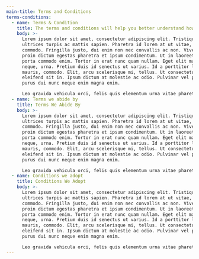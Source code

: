 ```yaml
---
main-title: Terms and Conditions
terms-conditions:
  - name: Terms & Condition
    title: The terms and conditions will help you better understand how we serve you
    body: >-
      Lorem ipsum dolor sit amet, consectetur adipiscing elit. Tristique
      ultrices turpis ac mattis sapien. Pharetra id lorem at ut vitae, lorem
      commodo. Fringilla justo, dui enim non nec convallis ac non. Viverra cum
      proin dictum egestas pharetra et ipsum condimentum. Ut in laoreet ultrices
      porta commodo enim. Tortor in erat nunc quam nullam. Eget elit magna
      neque, urna. Pretium duis id senectus ut varius. Id a porttitor lacus,
      mauris, commodo. Elit, arcu scelerisque mi, tellus. Ut consectetur
      eleifend sit in. Ipsum dictum at molestie ac odio. Pulvinar vel proin
      purus dui nunc neque enim magna enim.

      Leo gravida vehicula orci, felis quis elementum urna vitae pharetra. Risus neque id etiam ullamcorper adipiscing tellus. Blandit a dictum lorem facilisis. Nullam malesuada quisque nec eget tempus elementum nascetur aenean. Aliquet tempor amet pulvinar dictum. Est integer amet nascetur sem urna velit sed. Cursus blandit lorem lectus orci, lacus sit. Imperdiet scelerisque et quis dictumst sed quam. Accumsan quis nunc donec sagittis, dui, tincidunt enim. Purus praesent diam morbi mi. Sed dolor fringilla curabitur arcu. Tincidunt neque mattis fames sed massa. Vestibulum bibendum tellus pharetra justo morbi at ornare molestie. Sit volutpat amet gravida scelerisque etiam metus. Nibh felis velit, sodales sed tellus erat. Neque.
  - name: Terms we abide by
    title: Terms We Abide By
    body: >-
      Lorem ipsum dolor sit amet, consectetur adipiscing elit. Tristique
      ultrices turpis ac mattis sapien. Pharetra id lorem at ut vitae, lorem
      commodo. Fringilla justo, dui enim non nec convallis ac non. Viverra cum
      proin dictum egestas pharetra et ipsum condimentum. Ut in laoreet ultrices
      porta commodo enim. Tortor in erat nunc quam nullam. Eget elit magna
      neque, urna. Pretium duis id senectus ut varius. Id a porttitor lacus,
      mauris, commodo. Elit, arcu scelerisque mi, tellus. Ut consectetur
      eleifend sit in. Ipsum dictum at molestie ac odio. Pulvinar vel proin
      purus dui nunc neque enim magna enim.

      Leo gravida vehicula orci, felis quis elementum urna vitae pharetra. Risus neque id etiam ullamcorper adipiscing tellus. Blandit a dictum lorem facilisis. Nullam malesuada quisque nec eget tempus elementum nascetur aenean. Aliquet tempor amet pulvinar dictum. Est integer amet nascetur sem urna velit sed. Cursus blandit lorem lectus orci, lacus sit. Imperdiet scelerisque et quis dictumst sed quam. Accumsan quis nunc donec sagittis, dui, tincidunt enim. Purus praesent diam morbi mi. Sed dolor fringilla curabitur arcu. Tincidunt neque mattis fames sed massa. Vestibulum bibendum tellus pharetra justo morbi at ornare molestie. Sit volutpat amet gravida scelerisque etiam metus. Nibh felis velit, sodales sed tellus erat. Neque.
  - name: Conditions we adopt
    title: Conditions We Adopt
    body: >-
      Lorem ipsum dolor sit amet, consectetur adipiscing elit. Tristique
      ultrices turpis ac mattis sapien. Pharetra id lorem at ut vitae, lorem
      commodo. Fringilla justo, dui enim non nec convallis ac non. Viverra cum
      proin dictum egestas pharetra et ipsum condimentum. Ut in laoreet ultrices
      porta commodo enim. Tortor in erat nunc quam nullam. Eget elit magna
      neque, urna. Pretium duis id senectus ut varius. Id a porttitor lacus,
      mauris, commodo. Elit, arcu scelerisque mi, tellus. Ut consectetur
      eleifend sit in. Ipsum dictum at molestie ac odio. Pulvinar vel proin
      purus dui nunc neque enim magna enim.

      Leo gravida vehicula orci, felis quis elementum urna vitae pharetra. Risus neque id etiam ullamcorper adipiscing tellus. Blandit a dictum lorem facilisis. Nullam malesuada quisque nec eget tempus elementum nascetur aenean. Aliquet tempor amet pulvinar dictum. Est integer amet nascetur sem urna velit sed. Cursus blandit lorem lectus orci, lacus sit. Imperdiet scelerisque et quis dictumst sed quam. Accumsan quis nunc donec sagittis, dui, tincidunt enim. Purus praesent diam morbi mi. Sed dolor fringilla curabitur arcu. Tincidunt neque mattis fames sed massa. Vestibulum bibendum tellus pharetra justo morbi at ornare molestie. Sit volutpat amet gravida scelerisque etiam metus. Nibh felis velit, sodales sed tellus erat. Neque.
---
```

